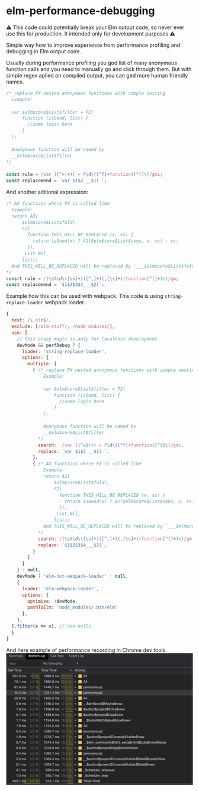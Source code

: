 # elm-performance-debugging

:warning: This code could potentially break your Elm output code, so never ever use this for production. It intended only for development purposes :warning: 

Simple way how to improve experience from performance profiling and debugging in Elm output code.

Usually during performance profiling you god list of many anonymous function calls and you need to manually go and click through them. 
But with simple regex aplied on compiled output, you can ged more human friendly names.

```JavaScript
/* replace FX nested anonymous functions with simple nesting
  Example:

  var $elm$core$List$filter = F2(
      function (isGood, list) {
        //some logic here
      }
  );

  Anonymous function will be named by
  __$elm$core$List$filter
*/

const rule = /var ([^=]+)( = F\d\([^f]+function)[^(]\(/gmi;
const replacemend = `var $1$2 __$1( `;
```

And another aditional expression:
```JavaScript
/* AX functions where FX is called like
  Example:
  return A3(
      $elm$core$List$foldr,
      F2(
        function THIS_WILL_BE_REPLACED (x, xs) {
          return isGood(x) ? A2($elm$core$List$cons, x, xs) : xs;
        }),
      _List_Nil,
      list);
  And THIS_WILL_BE_REPLACED will be replaced by `___$elm$core$List$foldr`
*/
consrt rule = /(\sA\d\([\s]+)([^,]+)(,[\s]+)(function[^(]+)\(/gm;
const replacemend = `$1$2$3$4___$2(`;
```

Example how this can be used with webpack. This code is using `string-replace-loader` webpack loader. 

```JavaScript
{
  test: /\.elm$/,
  exclude: [/elm-stuff/, /node_modules/],
  use: [
    // this crazy magic is only for localhost development
    devMode && perfDebug ? {
      loader: 'string-replace-loader',
      options: {
        multiple: [
          { /* replace FX nested anonymous functions with simple nesting
              Example:

              var $elm$core$List$filter = F2(
                  function (isGood, list) {
                    //some logic here
                  }
              );

              Anonymous function will be named by
              __$elm$core$List$filter
            */
            search:  /var ([^=]+)( = F\d\([^f]+function)[^(]\(/gmi,
            replace: `var $1$2 __$1( `,
          },
          { /* AX functions where FX is called like
              Example:
              return A3(
                  $elm$core$List$foldr,
                  F2(
                    function THIS_WILL_BE_REPLACED (x, xs) {
                      return isGood(x) ? A2($elm$core$List$cons, x, xs) : xs;
                    }),
                  _List_Nil,
                  list);
              And THIS_WILL_BE_REPLACED will be replaced by `___$elm$core$List$foldr`
            */
            search: /(\sA\d\([\s]+)([^,]+)(,[\s]+)(function[^(]+)\(/gm,
            replace: `$1$2$3$4___$2(`,
          }
        ]
      }
    } : null,
    devMode ? 'elm-hot-webpack-loader' : null,
    {
      loader: 'elm-webpack-loader',
      options: {
        optimize: !devMode,
        pathToElm: 'node_modules/.bin/elm'
      },
    },
  ].filter(x => x), // non-nulls
  }
}
```

And here example of performance recording in Chrome dev tools. 
![Performance recording example](/usage-example.png)
